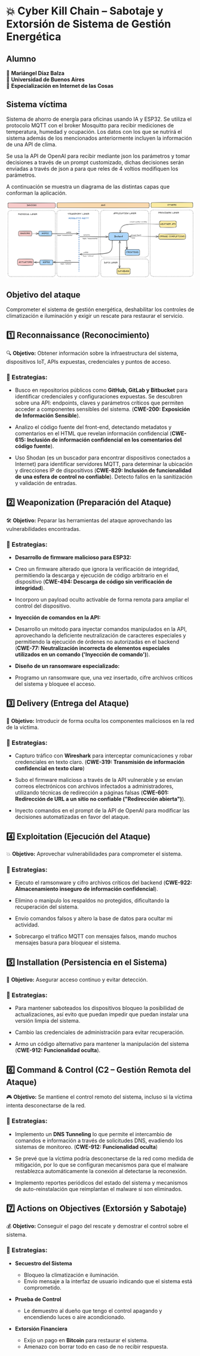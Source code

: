# 💥 Cyber Kill Chain – Sabotaje y Extorsión de Sistema de Gestión Energética

## Alumno

👤 **Mariángel Díaz Balza**<br>
🏫 **Universidad de Buenos Aires**<br>
📲 **Especialización en Internet de las Cosas**<br>

## Sistema víctima

Sistema de ahorro de energía para oficinas usando IA y ESP32. Se utiliza el protocolo MQTT con el broker Mosquitto para recibir mediciones de temperatura, humedad y ocupación. Los datos con los que se nutrirá el sistema además de los mencionados anteriormente incluyen la información de una API de clima.

Se usa la API de OpenAI para recibir mediante json los parámetros y tomar decisiones a través de un prompt customizado, dichas decisiones serán enviadas a través de json a para que reles de 4 voltios modifiquen los parámetros.

A continuación se muestra un diagrama de las distintas capas que conforman la aplicación.

<img src="/CIBS/ejercicio_1_ciberkillchain_ataque/imagenes/diagramaTF.png">

## Objetivo del ataque

Comprometer el sistema de gestión energética, deshabilitar los controles de climatización e iluminación y exigir un rescate para restaurar el servicio.

## 1️⃣ Reconnaissance (Reconocimiento)

🔍 **Objetivo:** Obtener información sobre la infraestructura del sistema, dispositivos IoT, APIs expuestas, credenciales y puntos de acceso.

### 🔹 Estrategias:

- Busco en repositorios públicos como **GitHub, GitLab y Bitbucket** para identificar credenciales y configuraciones expuestas. Se descubren sobre una API: endpoints, claves y parámetros críticos que permiten acceder a componentes sensibles del sistema. (**CWE-200: Exposición de Información Sensible**).

- Analizo el código fuente del front-end, detectando metadatos y comentarios en el HTML que revelan información confidencial (**CWE-615: Inclusión de información confidencial en los comentarios del código fuente**).

- Uso Shodan (es un buscador para encontrar dispositivos conectados a Internet) para identificar servidores MQTT, para determinar la ubicación y direcciones IP de dispositivos (**CWE-829: Inclusión de funcionalidad de una esfera de control no confiable**). Detecto fallos en la sanitización y validación de entradas.


## 2️⃣ Weaponization (Preparación del Ataque)

🛠 **Objetivo:** Peparar las herramientas del ataque aprovechando las vulnerabilidades encontradas.

### 🔹 Estrategias:

- **Desarrollo de firmware malicioso para ESP32:**  

- Creo un firmware alterado que ignora la verificación de integridad, permitiendo la descarga y ejecución de código arbitrario en el dispositivo (**CWE-494: Descarga de código sin verificación de integridad**).

- Incorporo un payload oculto activable de forma remota para ampliar el control del dispositivo.

- **Inyección de comandos en la API:**  

- Desarrollo un método para inyectar comandos manipulados en la API, aprovechando la deficiente neutralización de caracteres especiales y permitiendo la ejecución de órdenes no autorizadas en el backend (**CWE-77: Neutralización incorrecta de elementos especiales utilizados en un comando ('Inyección de comando')**).

- **Diseño de un ransomware especializado:**  

- Programo un ransomware que, una vez insertado, cifre archivos críticos del sistema y bloquee el acceso.


## **3️⃣ Delivery (Entrega del Ataque)**

📩 **Objetivo:** Introducir de forma oculta los componentes maliciosos en la red de la víctima. 

### 🔹 Estrategias:

- Capturo tráfico con **Wireshark** para interceptar comunicaciones y robar credenciales en texto claro. (**CWE-319: Transmisión de información confidencial en texto claro**)

- Subo el firmware malicioso a través de la API vulnerable y se envían correos electrónicos con archivos infectados a administradores, utilizando técnicas de redirección a páginas falsas (**CWE-601: Redirección de URL a un sitio no confiable ("Redirección abierta")**).

- Inyecto comandos en el prompt de la API de OpenAI para modificar las decisiones automatizadas en favor del ataque.


## 4️⃣ Exploitation (Ejecución del Ataque)  

💥 **Objetivo:** Aprovechar vulnerabilidades para comprometer el sistema.  

### 🔹 Estrategias:

- Ejecuto el ramsonware y cifro archivos críticos del backend (**CWE-922: Almacenamiento inseguro de información confidencial**).

- Elimino o manipulo los respaldos no protegidos, dificultando la recuperación del sistema.

- Envío comandos falsos y altero la base de datos para ocultar mi actividad.  

- Sobrecargo el tráfico MQTT con mensajes falsos, mando muchos mensajes basura para bloquear el sistema.

## 5️⃣ Installation (Persistencia en el Sistema)  

🔗 **Objetivo:** Asegurar acceso continuo y evitar detección.  

### 🔹 Estrategias:

- Para mantener saboteados los dispositivos bloqueo la posibilidad de actualizaciones, así evito que puedan impedir que puedan instalar una versión limpia del sistema.

- Cambio las credenciales de administración para evitar recuperación.

- Armo un código alternativo para mantener la manipulación del sistema (**CWE-912: Funcionalidad oculta**).

## 6️⃣ Command & Control (C2 – Gestión Remota del Ataque)  
🎮 **Objetivo:** Se mantiene el control remoto del sistema, incluso si la víctima intenta desconectarse de la red. 

### 🔹 Estrategias:

- Implemento un **DNS Tunneling** lo que permite el intercambio de comandos e información a través de solicitudes DNS, evadiendo los sistemas de monitoreo. (**CWE-912: Funcionalidad oculta**) 

- Se prevé que la víctima podría desconectarse de la red como medida de mitigación, por lo que se configuran mecanismos para que el malware restablezca automáticamente la conexión al detectarse la reconexión. 

- Implemento reportes periódicos del estado del sistema y mecanismos de auto-reinstalación que reimplantan el malware si son eliminados.


## 7️⃣ Actions on Objectives (Extorsión y Sabotaje)  
💰 **Objetivo:** Conseguir el pago del rescate y demostrar el control sobre el sistema.  

### 🔹 Estrategias:

- **Secuestro del Sistema**

  - Bloqueo  la climatización e iluminación.  
  - Envío mensaje a la interfaz de usuario indicando que el sistema está comprometido.  

- **Prueba de Control**
  - Le demuestro al dueño que tengo el control apagando y encendiendo luces o aire acondicionado.

- **Extorsión Financiera**
  - Exijo un pago en **Bitcoin** para restaurar el sistema.  
  - Amenazo con borrar todo en caso de no recibir respuesta.  


